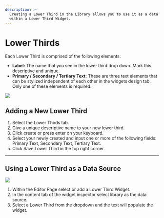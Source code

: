 ```yaml
---
description: >-
  Creating a Lower Third in the Library allows you to use it as a data source
  within a Lower Third Widget.
---
```


# Lower Thirds

Each Lower Third is comprised of the following elements:

* **Label:** The name that you see in the lower third drop down. Mark this descriptive and unique.&#x20;
* **Primary / Secondary / Tertiary Text:** These are three text elements that can be stylized independent of each other in the widgets design tab. Only one of these elements is required.&#x20;

![](https://ucarecdn.com/58b79cd0-0c6b-4514-8163-36f8fced88a4/)

## **Adding a New Lower Third**

1. Select the Lower Thirds tab.&#x20;
2. Give a unique descriptive name to your new lower third.
3. Click create or press enter on your keyboard.&#x20;
4. Select your newly created and input one or more of the following fields: Primary Text, Secondary Text, Tertiary Text.
5. Click Save Lower Third in the top right corner.&#x20;

***

## **Using a Lower Third as a Data Source**

![](https://ucarecdn.com/6e2fccd0-a9e6-4ce9-a7f4-81404585c4aa/)

1. Within the Editor Page select or add a Lower Third Widget.
2. In the content tab of the widget inspector select library as the data source.&#x20;
3. Select a Lower Third from the dropdown and the text will populate the widget.
